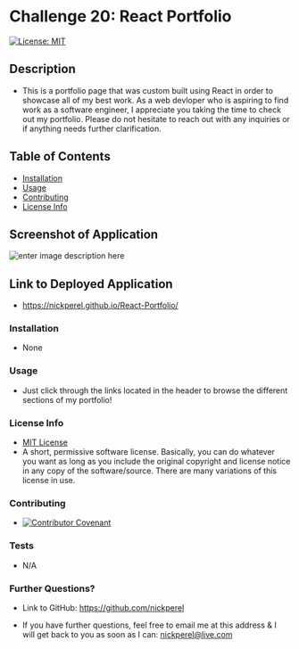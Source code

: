 # Challenge 20: React Portfolio
  [![License: MIT](https://img.shields.io/badge/License-MIT-yellow.svg)](https://opensource.org/licenses/MIT)
  ## Description
  
  * This is a portfolio page that was custom built using React in order to showcase all of my best work. As a web devloper who is aspiring to find work as a software engineer, I appreciate you taking the time to check out my portfolio. Please do not hesitate to reach out with any inquiries or if anything needs further clarification.

  ## Table of Contents

  * [Installation](#installation)
  * [Usage](#usage)
  * [Contributing](#contributing)
  * [License Info](#license-info)

  ## Screenshot of Application

  ![enter image description here](https://www.dropbox.com/s/v7s974zl4jr64pi/Perel-Professional-Portfolio.png?raw=1)

  ## Link to Deployed Application

  * https://nickperel.github.io/React-Portfolio/ 

  ### Installation
  
  * None

  ### Usage

  * Just click through the links located in the header to browse the different sections of my portfolio!

  ### License Info
  * [MIT License](https://opensource.org/licenses/MIT)
  * A short, permissive software license. Basically, you can do whatever you want as long as you include the original copyright and license notice in any copy of the software/source.  There are many variations of this license in use.
  
  ### Contributing

  * [![Contributor Covenant](https://img.shields.io/badge/Contributor%20Covenant-2.1-4baaaa.svg)](code_of_conduct.md)

  ### Tests

  * N/A

  ### Further Questions?

  * Link to GitHub: https://github.com/nickperel

  * If you have further questions, feel free to email me at this address & I will get back to you as soon as I can: nickperel@live.com